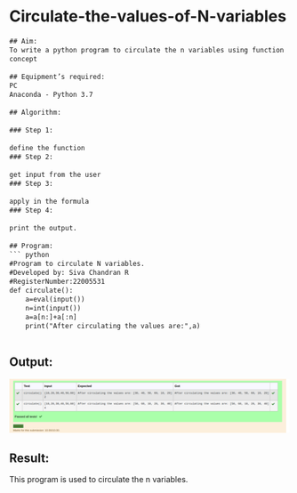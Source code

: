 # Circulate-the-values-of-N-variables
```
## Aim:
To write a python program to circulate the n variables using function concept

## Equipment’s required:
PC
Anaconda - Python 3.7

## Algorithm: 

### Step 1: 

define the function
### Step 2: 

get input from the user
### Step 3: 

apply in the formula
### Step 4: 

print the output.

## Program:
``` python 
#Program to circulate N variables.
#Developed by: Siva Chandran R
#RegisterNumber:22005531
def circulate():
    a=eval(input())
    n=int(input())
    a=a[n:]+a[:n]
    print("After circulating the values are:",a)
    
  ```  
## Output:
![OUTPUT](ot4.png)

## Result:
This program is used to circulate the n variables.
```
